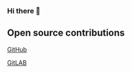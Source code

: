 ### Hi there 👋

## Open source contributions

[GitHub](https://github.com/senpai-notices)

[GitLAB](https://gitlab.com/senpai-notices)
